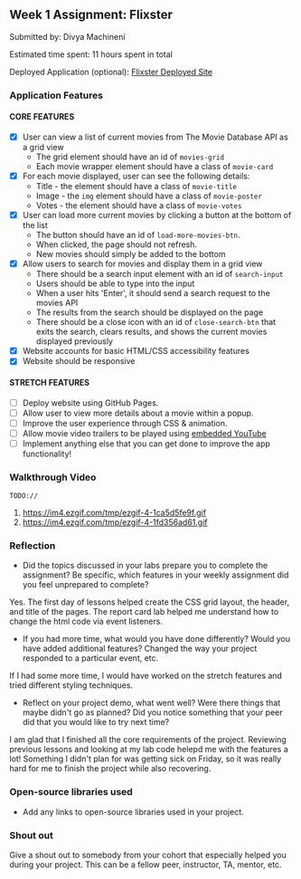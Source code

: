 ## Week 1 Assignment: Flixster

Submitted by: Divya Machineni

Estimated time spent: 11 hours spent in total

Deployed Application (optional): [Flixster Deployed Site](ADD_LINK_HERE)

### Application Features

#### CORE FEATURES

- [x] User can view a list of current movies from The Movie Database API as a grid view
  - The grid element should have an id of `movies-grid`
  - Each movie wrapper element should have a class of `movie-card`
- [x] For each movie displayed, user can see the following details:
  - Title - the element should have a class of `movie-title`
  - Image - the `img` element should have a class of `movie-poster`
  - Votes - the element should have a class of `movie-votes`
- [x] User can load more current movies by clicking a button at the bottom of the list
  - The button should have an id of `load-more-movies-btn`.
  - When clicked, the page should not refresh.
  - New movies should simply be added to the bottom
- [x] Allow users to search for movies and display them in a grid view
  - There should be a search input element with an id of `search-input`
  - Users should be able to type into the input
  - When a user hits 'Enter', it should send a search request to the movies API
  - The results from the search should be displayed on the page
  - There should be a close icon with an id of `close-search-btn` that exits the search, clears results, and shows the current movies displayed previously
- [x] Website accounts for basic HTML/CSS accessibility features
- [x] Website should be responsive

#### STRETCH FEATURES

- [ ] Deploy website using GitHub Pages. 
- [ ] Allow user to view more details about a movie within a popup.
- [ ] Improve the user experience through CSS & animation.
- [ ] Allow movie video trailers to be played using [embedded YouTube](https://support.google.com/youtube/answer/171780?hl=en)
- [ ] Implement anything else that you can get done to improve the app functionality!

### Walkthrough Video

`TODO://` 

1) https://im4.ezgif.com/tmp/ezgif-4-1ca5d5fe9f.gif
2) https://im4.ezgif.com/tmp/ezgif-4-1fd356ad61.gif 

### Reflection

* Did the topics discussed in your labs prepare you to complete the assignment? Be specific, which features in your weekly assignment did you feel unprepared to complete?

Yes. The first day of lessons helped create the CSS grid layout, the header, and title of the pages. The report card lab helped me understand how to change the html code via event listeners. 

* If you had more time, what would you have done differently? Would you have added additional features? Changed the way your project responded to a particular event, etc.
  
If I had some more time, I would have worked on the stretch features and tried different styling techniques. 

* Reflect on your project demo, what went well? Were there things that maybe didn't go as planned? Did you notice something that your peer did that you would like to try next time?

I am glad that I finished all the core requirements of the project. Reviewing previous lessons and looking at my lab code helepd me with the features a lot! Something I didn't plan for was getting sick on Friday, so it was really hard for me to finish the project while also recovering.  

### Open-source libraries used

- Add any links to open-source libraries used in your project.

### Shout out

Give a shout out to somebody from your cohort that especially helped you during your project. This can be a fellow peer, instructor, TA, mentor, etc.

















